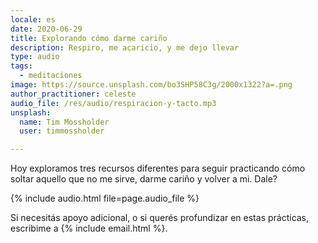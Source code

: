 ```yaml
---
locale: es
date: 2020-06-29
title: Explorando cómo darme cariño
description: Respiro, me acaricio, y me dejo llevar
type: audio
tags:
  - meditaciones
image: https://source.unsplash.com/bo3SHP58C3g/2000x1322?a=.png
author_practitioner: celeste
audio_file: /res/audio/respiracion-y-tacto.mp3
unsplash:
  name: Tim Mossholder
  user: timmossholder

---
```


Hoy exploramos tres recursos diferentes para seguir practicando cómo soltar aquello que no me sirve, darme cariño y
volver a mi. Dale?

{% include audio.html  file=page.audio_file %}

Si necesitás apoyo adicional, o si querés profundizar en estas prácticas, escribime a {% include email.html %}.
